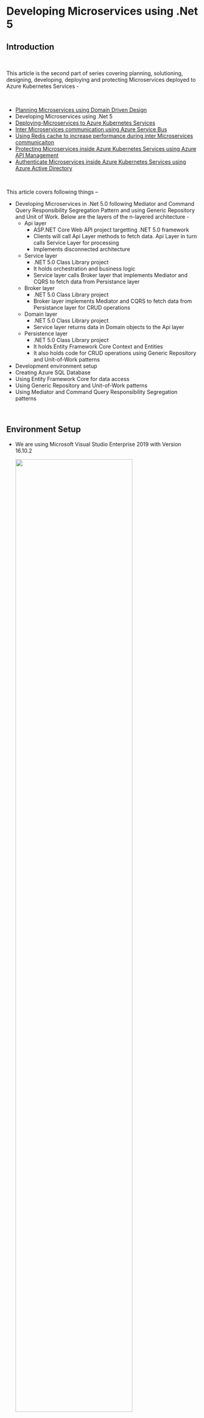 # Developing Microservices using .Net 5 #

## Introduction ##

<br />

This article is the second part of series covering planning, solutioning, designing, developing, deploying and protecting Microservices deployed to Azure Kubernetes Services -

<br />

- [Planning Microservices using Domain Driven Design](https://github.com/AmanpreetSingh-GitHub/Planning-Microservices-using-Domain-Driven-Design)
- Developing Microservices using .Net 5
- [Deploying-Microservices to Azure Kubernetes Services](https://github.com/AmanpreetSingh-GitHub/Deploying-Microservices-to-Azure-Kubernetes-Services)
- [Inter Microservices communication using Azure Service Bus](https://github.com/AmanpreetSingh-GitHub/Inter-Microservices-communication-using-Azure-Service-Bus)
- [Using Redis cache to increase performance during inter Microservices communicaiton](https://github.com/AmanpreetSingh-GitHub/Using-Redis-cache-to-increase-performance-during-inter-Microservices-communicaiton)
- [Protecting Microservices inside Azure Kubernetes Services using Azure API Management](https://github.com/AmanpreetSingh-GitHub/Protecting-Microservices-inside-Azure-Kubernetes-Services-using-Azure-API-Management)
- [Authenticate Microservices inside Azure Kubernetes Services using Azure Active Directory](https://github.com/AmanpreetSingh-GitHub/Authenticate-Microservices-inside-Azure-Kubernetes-Services-using-Azure-Active-Directory)

<br />

This article covers following things –

- Developing Microservices in .Net 5.0 following Mediator and Command Query Responsibility Segregation Pattern and using Generic Repository and Unit of Work. Below are the layers of the n-layered architecture -
  - Api layer
    - ASP.NET Core Web API project targetting .NET 5.0 framework
    - Clients will call Api Layer methods to fetch data. Api Layer in turn calls Service Layer for processing
    - Implements disconnected architecture
  - Service layer
    - .NET 5.0 Class Library project
    - It holds orchestration and business logic
    - Service layer calls Broker layer that implements Mediator and CQRS to fetch data from Persistance layer  
  - Broker layer
    - .NET 5.0 Class Library project
    - Broker layer implements Mediator and CQRS to fetch data from Persistance layer for CRUD operations
  - Domain layer
    - .NET 5.0 Class Library project
    - Service layer returns data in Domain objects to the Api layer
  - Persistence layer
    - .NET 5.0 Class Library project
    - It holds Entity Framework Core Context and Entities
    - It also holds code for CRUD operations using Generic Repository and Unit-of-Work patterns
- Development environment setup
- Creating Azure SQL Database
- Using Entity Framework Core for data access
- Using Generic Repository and Unit-of-Work patterns
- Using Mediator and Command Query Responsibility Segregation patterns

<br />

## Environment Setup ##

- We are using Microsoft Visual Studio Enterprise 2019 with Version 16.10.2

    <img src="Images/0.png" width="80%">

<br />

## Basic Solution and Project creation ##

<br />

- Create a blank solution (Coral) to contain all the projects

    <img src="Images/1.png" width="80%">
    <img src="Images/2.png" width="80%">

<br />

- Add a new ASP.Net Core Web API project (Coral.Employee.Api) targetting .NET 5.0 framework

    <img src="Images/3.png" width="80%">
    <img src="Images/4.png" width="80%">
    <img src="Images/5.png" width="80%">
    <img src="Images/6.png" width="80%">

<br />

- Add a Class Library project (Coral.Employee.Service) targetting .NET 5.0 framework

    <img src="Images/7.png" width="80%">
    <img src="Images/8.png" width="80%">
    <img src="Images/9.png" width="80%">
    <img src="Images/10.png" width="80%">

<br />

- Add a Class Library project (Coral.Employee.Domain) targetting .NET 5.0 framework

    <img src="Images/11.png" width="80%">
    <img src="Images/12.png" width="80%">
    <img src="Images/13.png" width="80%">
    <img src="Images/14.png" width="80%">

<br >

- Add a Class Library project (Coral.Employee.Persistance) targetting .NET 5.0 framework

    <img src="Images/15.png" width="80%">
    <img src="Images/16.png" width="80%">
    <img src="Images/17.png" width="80%">
    <img src="Images/18.png" width="80%">

<br />

- Add a Class Library project (Coral.Employee.Broker) targetting .NET 5.0 framework

    <img src="Images/19.png" width="80%">
    <img src="Images/20.png" width="80%">
    <img src="Images/21.png" width="80%">

<br />

- Build the solution

<br />

## Adding Project References ##

<br />

- Add Coral.Employee.Service reference in Coral.Employee.Api project

    <img src="Images/22.png" width="80%">

<br />

- Add Coral.Employee.Persistance and Coral.Employee.Domain reference in Coral.Employee.Broker project

    <img src="Images/23.png" width="80%">

<br />

- Add Coral.Employee.Broker, Coral.Employee.Persistance and Coral.Employee.Domain reference in Coral.Employee.Service project

    <img src="Images/24.png" width="80%">

<br />

- Build the solution

    <img src="Images/25.png" width="80%">

<br />

## Restructure the projects for better management ##

<br />

- Add Employee folder and move Coral.Employee.Api, Coral.Employee.Service, Coral.Employee.Broker, Coral.Employee.Persistance and Coral.Employee.Domain projects inside Employee folder

    <img src="Images/26.png" width="80%">

<br />

## Add Domain object ##

<br />

- Add EmployeeCompositeInfo to Coral.Employee.Domain project that is used to return data to the clients by Api layer

	>		using System;
	>		
	>		namespace Coral.Employee.Domain
	>		{
	>		    public class EmployeeCompositeInfo
	>		    {
	>		        public string EmployeeId { get; set; }
	>		        public string EmployeeNumber { get; set; }
	>		        public string FirstName { get; set; }
	>		        public string MiddleName { get; set; }
	>		        public string LastName { get; set; }
	>		        public string Gender { get; set; }
	>		        public DateTime DateOfBirth { get; set; }
	>		        public string ContactNumber { get; set; }
	>		        public string OfficeEmail { get; set; }
	>		        public string Address { get; set; }
	>		        public string FatherName { get; set; }
	>		        public string SpouseName { get; set; }
	>		        public int StatusId { get; set; }
	>		        public string StatusName { get; set; }
	>		        public int MaritalStatusId { get; set; }
	>		        public bool IsDeleted { get; set; }
	>		        public string CreatedBy { get; set; }
	>		        public DateTime CreatedDate { get; set; }
	>		        public string UpdatedBy { get; set; }
	>		        public DateTime UpdatedDate { get; set; }
	>		    }
	>		}
	>		

<br />

## Add project for cross-cutting concerns ##

<br />

- Add another folder Infrastructure in the solution

- Add a Class Library project (Coral.Infrastructure.CrossCutting) targetting .NET 5.0 framework inside Infrastructure folder. This project will hold data and logic that is used across projects

    <img src="Images/27.png" width="80%">
    <img src="Images/28.png" width="80%">
    <img src="Images/29.png" width="80%">

<br />

- Add Coral.Infrastructure.CrossCutting reference also in Coral.Employee.Service project

    <img src="Images/30.png" width="80%">

<br />

- Add Coral.Infrastructure.CrossCutting reference also in Coral.Employee.Broker project

    <img src="Images/31.png" width="80%">

<br />

## Setup Azure SQL Database ##

<br />

- Create new resource group (coral) in Azure

    <img src="Images/32.png" width="80%">

<br />

- Create a new Aure SQL Database Server (coraldbserver) to hold Azure SQL Database

    <img src="Images/33.png" width="80%">
    <img src="Images/34.png" width="80%">
    <img src="Images/35.png" width="80%">

<br />

- Create a new Azure SQL Database (Employee)

    <img src="Images/36.png" width="80%">
    <img src="Images/37.png" width="80%">
    <img src="Images/38.png" width="80%">

<br />

- Create EmployeeBasicInfo table in the database using SQL Server Management Studio and add some data to the table

- Below is the Create table script

    >     CREATE TABLE [dbo].[EmployeeBasicInfo](
    >      [EmployeeId] [varchar](36) NOT NULL,
    >      [EmployeeNumber] [varchar](8) NOT NULL,
    >      [FirstName] [varchar](100) NOT NULL,
    >      [MiddleName] [varchar](100) NULL,
    >      [LastName] [varchar](100) NOT NULL,
    >      [Gender] [char](1) NOT NULL,
    >      [DateOfBirth] [date] NOT NULL,
    >      [ContactNumber] [varchar](10) NOT NULL,
    >      [OfficeEmail] [varchar](200) NOT NULL,
    >      [Address] [varchar](500) NOT NULL,
    >      [FatherName] [varchar](200) NOT NULL,
    >      [SpouseName] [varchar](200) NULL,
    >      [StatusId] [int] NOT NULL,
    >      [MaritalStatusId] [int] NOT NULL,
    >      [CreatedBy] [varchar](200) NOT NULL,
    >      [CreatedDate] [datetime] NOT NULL,
    >      [UpdatedBy] [varchar](200) NULL,
    >      [UpdatedDate] [datetime] NOT NULL,
    >      [IsDeleted] [bit] NULL,
    >     CONSTRAINT [PK_EmployeeBasicInfo] PRIMARY KEY CLUSTERED 
    >     (
    >      [EmployeeId] ASC
    >     )WITH (STATISTICS_NORECOMPUTE = OFF, IGNORE_DUP_KEY = OFF) ON [PRIMARY]
    >     ) ON [PRIMARY]

<br />

- Below is the Insert script

    >     USE [Employee]
    >     GO
    >
    >     INSERT INTO [dbo].[EmployeeBasicInfo]
    >      ([EmployeeId], [EmployeeNumber], [FirstName], [MiddleName], [LastName], [Gender], [DateOfBirth], [ContactNumber], [OfficeEmail], [Address], [FatherName], [SpouseName], [StatusId], [MaritalStatusId], [CreatedBy], [CreatedDate], [UpdatedBy], [UpdatedDate], [IsDeleted])
    >     VALUES
    >      ('0088ED21-F2F3-41E3-8D19-24960AE17A14', 'ABC12345', 'Tom', NULL, 'Cat', 'M', '1981-04-18', '9876543210', 'tom.cat@microsoft.com', 'Tom Land', 'Tom Cat Senior', NULL, 1, 1, 'Admin', GETDATE(), 'Admin', GETDATE(), '0');
    >
    >     INSERT INTO [dbo].[EmployeeBasicInfo]
    >      ([EmployeeId], [EmployeeNumber], [FirstName], [MiddleName], [LastName], [Gender], [DateOfBirth], [ContactNumber], [OfficeEmail], [Address], [FatherName], [SpouseName], [StatusId], [MaritalStatusId], [CreatedBy], [CreatedDate], [UpdatedBy], [UpdatedDate], [IsDeleted])
    >     VALUES
    >      ('0128849d-13cb-4abb-b500-9e779b7384bf', 'DEF12345', 'Jerry', NULL, 'Mouse', 'M', '1991-05-15', '0123456789', 'jerry.mouse@microsoft.com', 'Jerry Land', 'Jerry Mouse Senior', NULL, 1, 1, 'Admin', GETDATE(), 'Admin', GETDATE(), '0')
    >
    >     GO

<br />

## Generate EF Core Models and Context by reverse engineering Employee database using Entity Framework Core Power Tools ##

<br />

- Use EF Core Power Tools in Coral.Employee.Persistance project

    <img src="Images/41.png" width="80%">

<br />

- Connect to Azure SQL Employee Database

    <img src="Images/42.png" width="80%">
    <img src="Images/43.png" width="80%">

<br />

- Select EmployeeBasicInfo table
    <img src="Images/44.png" width="80%">

<br />

- Setup parameters

    <img src="Images/45.png" width="80%">

<br />

- Build the solution

    <img src="Images/46.png" width="80%">

<br />

## Add Unit of Work, Generic Repository and EmployeBasicInfo Repository ##

<br />

- To the Coral.Employee.Persistance add two folder
    - Interfaces
    - Repositories

- Add IUnitOfWork and IGenericRepository interfaces

    >		using Coral.Employee.Persistance.Context;
	>		
	>		namespace Coral.Employee.Persistance.Interfaces
	>		{
	>		    public interface IUnitOfWork
	>		    {
	>		        EmployeeDBContext DbContext { get; }
	>		
	>		        int Save();
	>		    }
	>		}

	>		using System;
	>		using System.Collections.Generic;
	>		using System.Linq.Expressions;
	>		using System.Threading.Tasks;
	>		
	>		namespace Coral.Employee.Persistance.Interfaces
	>		{
	>		    public interface IGenericRepository<T> where T : class
	>		    {
	>		        Task<T> GetItem(Expression<Func<T, bool>> filter);
	>		        Task<T> GetItemWithChildren(Expression<Func<T, bool>> filter, params Expression<Func<T, object>>[] children);
	>		        Task<List<T>> GetAll();
	>		        Task<List<T>> GetAllPaged(int pageNo, int recordsPerPage);
	>		        Task<List<T>> GetList(Expression<Func<T, bool>> filter);
	>		        Task<List<T>> GetListWithChildren(Expression<Func<T, bool>> filter, params Expression<Func<T, object>>[] children);
	>		        void Add(T entity);
	>		    }
	>		}

<br />

- Add UnitOfWork (implementing IUnitOfWork) and GenericRepository (implementing IGenericRepository)

	>		using Coral.Employee.Persistance.Context;
	>		using Coral.Employee.Persistance.Interfaces;
	>		
	>		namespace Coral.Employee.Persistance.Repositories
	>		{
	>		    public class UnitOfWork : IUnitOfWork
	>		    {
	>		        private EmployeeDBContext _dbContext;
	>		
	>		        public EmployeeDBContext DbContext => _dbContext;
	>		        
	>		        public UnitOfWork(EmployeeDBContext dbContext) => _dbContext = dbContext;
	>		
	>		        public int Save()
	>		        {
	>		            return _dbContext.SaveChanges();
	>		        }
	>		    }
	>		}

	>		using System;
	>		using System.Linq.Expressions;
	>		using System.Collections.Generic;
	>		using System.Linq;
	>		using System.Threading.Tasks;
	>		using Microsoft.EntityFrameworkCore;
	>		using Coral.Employee.Persistance.Interfaces;
	>		using Coral.Employee.Persistance.Context;
	>		
	>		namespace Coral.Employee.Persistance.Repositories
	>		{
	>		    public class GenericRepository<T> : IGenericRepository<T> where T : class
	>		    {
	>		        protected EmployeeDBContext _context;
	>		
	>		        public GenericRepository(IUnitOfWork unitOfWork) => _context = unitOfWork.DbContext;
	>		
	>		        public async Task<List<T>> GetAll()
	>		        {
	>		            IQueryable<T> query = _context.Set<T>();
	>		            return await query.ToListAsync<T>();
	>		        }
	>		
	>		        public async Task<List<T>> GetAllPaged(int pageNo, int recordsPerPage)
	>		        {
	>		            IQueryable<T> query = _context.Set<T>().Skip((pageNo - 1) * recordsPerPage).Take(recordsPerPage);
	>		            return await query.ToListAsync<T>();
	>		        }
	>		
	>		        public async Task<T> GetItem(Expression<Func<T, bool>> filter)
	>		        {
	>		            IQueryable<T> query = _context.Set<T>();
	>		            if (filter != null)
	>		            {
	>		                query = query.Where(filter);
	>		            }
	>		            return await query.FirstOrDefaultAsync();
	>		        }
	>		
	>		        public async Task<T> GetItemWithChildren(Expression<Func<T, bool>> filter, params Expression<Func<T, object>>[] children)
	>		        {
	>		            IQueryable<T> query = _context.Set<T>();
	>		            if (children.Length > 0)
	>		            {
	>		                query = children.Aggregate(query, (current, include) => current.Include(include));
	>		            }
	>		            if (filter != null)
	>		            {
	>		                query = query.Where(filter);
	>		            }
	>		            return await query.FirstOrDefaultAsync();
	>		        }
	>		
	>		        public async Task<List<T>> GetList(Expression<Func<T, bool>> filter)
	>		        {
	>		            IQueryable<T> query = _context.Set<T>();
	>		            if (filter != null)
	>		            {
	>		                query = query.Where(filter);
	>		            }
	>		            return await query.ToListAsync<T>();
	>		        }
	>		
	>		        public async Task<List<T>> GetListWithChildren(Expression<Func<T, bool>> filter, params Expression<Func<T, object>>[] children)
	>		        {
	>		            IQueryable<T> query = _context.Set<T>();
	>		            if (children.Length > 0)
	>		            {
	>		                query = children.Aggregate(query, (current, include) => current.Include(include));
	>		            }
	>		            if (filter != null)
	>		            {
	>		                query = query.Where(filter);
	>		            }
	>		            return await query.ToListAsync<T>();
	>		        }
	>		
	>		        public async void Add(T entity)
	>		        {
	>		            await _context.Set<T>().AddAsync(entity);
	>		        }
	>		
	>		    }
	>		}
	>		

<br />

- Also add EmployeeBasicInfo Repository

	>		using Coral.Employee.Persistance.Entities;
	>		
	>		namespace Coral.Employee.Persistance.Interfaces
	>		{
	>		    public interface IEmployeeBasicInfoRepository : IGenericRepository<EmployeeBasicInfo>
	>		    {
	>		    }
	>		}

	>		using Coral.Employee.Persistance.Context;
	>		using Coral.Employee.Persistance.Entities;
	>		using Coral.Employee.Persistance.Interfaces;
	>		using System;
	>		using System.Collections.Generic;
	>		using System.Linq.Expressions;
	>		using System.Threading.Tasks;
	>		
	>		namespace Coral.Employee.Persistance.Repositories
	>		{
	>		    public class EmployeeBasicInfoRepository : IEmployeeBasicInfoRepository
	>		    {
	>		        private EmployeeDBContext _dbContext;
	>		        private IGenericRepository<EmployeeBasicInfo> _genericEmployeeBasicInfoRepository;
	>		
	>		        public EmployeeBasicInfoRepository(IUnitOfWork unitOfWork, IGenericRepository<EmployeeBasicInfo> genericEmployeeBasicInfoRepository)
	>		        {
	>		            _dbContext = unitOfWork.DbContext;
	>		            _genericEmployeeBasicInfoRepository = genericEmployeeBasicInfoRepository;
	>		        }
	>		
	>		        public void Add(EmployeeBasicInfo entity)
	>		        {
	>		            throw new NotImplementedException();
	>		        }
	>		
	>		        public async Task<List<EmployeeBasicInfo>> GetAll()
	>		        {
	>		            return await _genericEmployeeBasicInfoRepository.GetAll();
	>		        }
	>		
	>		        public Task<List<EmployeeBasicInfo>> GetAllPaged(int pageNo, int recordsPerPage)
	>		        {
	>		            throw new NotImplementedException();
	>		        }
	>		
	>		        public Task<EmployeeBasicInfo> GetItem(Expression<Func<EmployeeBasicInfo, bool>> filter)
	>		        {
	>		            throw new NotImplementedException();
	>		        }
	>		
	>		        public Task<EmployeeBasicInfo> GetItemWithChildren(Expression<Func<EmployeeBasicInfo, bool>> filter, params Expression<Func<EmployeeBasicInfo, object>>[] children)
	>		        {
	>		            throw new NotImplementedException();
	>		        }
	>		
	>		        public Task<List<EmployeeBasicInfo>> GetList(Expression<Func<EmployeeBasicInfo, bool>> filter)
	>		        {
	>		            throw new NotImplementedException();
	>		        }
	>		
	>		        public Task<List<EmployeeBasicInfo>> GetListWithChildren(Expression<Func<EmployeeBasicInfo, bool>> filter, params Expression<Func<EmployeeBasicInfo, object>>[] children)
	>		        {
	>		            throw new NotImplementedException();
	>		        }
	>		    }
	>		}
	>		

<br />

- Add connectionstring in Coral.Employee.Api project - Startup class - ConfigureServices method

	>		services.AddDbContext<EmployeeDBContext>
	>		(
	>		   options => options.UseSqlServer(
	>											   "Data Source=tcp:coraldbserver.database.windows.net,1433;Initial Catalog=Employee;User ID=coraldbserver;Password=P@ssword12!;Persist Security Info=True;",
	>											   builder => builder.EnableRetryOnFailure(3, TimeSpan.FromSeconds(5), null)
	>										  ),
	>		   ServiceLifetime.Singleton
	>		);

<br />

- Build the solution

    <img src="Images/53.png" width="80%">

<br />

## Add Mediator and Command Query Responsibility Segregation patterns to fetch data from Persistance layer ##

<br />

- Add MediatR NuGet package to Coral.Employee.Broker project

    <img src="Images/55.png" width="80%">

<br />

- Add Queries and Handlers folders to Coral.Employee.Broker project

- Add GetEmployeeBasicInfoQuery class

	>		using System.Collections.Generic;
	>		using MediatR;
	>		using Coral.Employee.Persistance.Entities;
	>		
	>		namespace Coral.Employee.Broker.Queries
	>		{
	>		    public class GetEmployeeBasicInfoQuery : IRequest<List<EmployeeBasicInfo>>
	>		    {
	>		        public string QueryName { get; set; }
	>		    }
	>		}

<br />

- Add Constants class in Coral.Infrastructure.CrossCutting project

	>		namespace Coral.Infrastructure.CrossCutting.Constants
	>		{
	>		    public class Constants
	>		    {
	>		        public const string QueryAll = "all";
	>		    }
	>		}

<br />

- Add GetEmployeeBasicInfoQueryHandler class

	>		using MediatR;
	>		using Coral.Employee.Broker.Queries;
	>		using Coral.Employee.Persistance.Entities;
	>		using Coral.Employee.Persistance.Interfaces;
	>		using Coral.Infrastructure.CrossCutting.Constants;
	>		using System.Collections.Generic;
	>		using System.Threading;
	>		using System.Threading.Tasks;
	>		
	>		namespace Coral.Employee.Broker.Handlers
	>		{
	>		    public class GetEmployeeBasicInfoQueryHandler : IRequestHandler<GetEmployeeBasicInfoQuery, List<EmployeeBasicInfo>>
	>		    {
	>		        private IUnitOfWork _unitOfWork;
	>		        private IEmployeeBasicInfoRepository _employeeBasicInfoRepository;
	>		
	>		        public GetEmployeeBasicInfoQueryHandler(IEmployeeBasicInfoRepository employeeBasicInfoRepository)
	>		        {
	>		            _employeeBasicInfoRepository = employeeBasicInfoRepository;
	>		        }
	>		
	>		        public async Task<List<EmployeeBasicInfo>> Handle(GetEmployeeBasicInfoQuery request, CancellationToken cancellationToken)
	>		        {
	>		            switch (request.QueryName)
	>		            {
	>		                case Constants.QueryAll:
	>		                    return await _employeeBasicInfoRepository.GetAll();
	>		            }
	>		            return null;
	>		        }
	>		    }
	>		}

<br />

- Add two folders to Coral.Employee.Service project
    - Interfaces
    - Services

<br />

- Add IEmployeeBasicInfoService to Interfaces folder

	>		using Coral.Employee.Domain;
	>		using System.Collections.Generic;
	>		using System.Threading.Tasks;
	>		
	>		namespace Coral.Employee.Service.Interfaces
	>		{
	>		    public interface IEmployeeBasicInfoService
	>		    {
	>		        Task<List<EmployeeCompositeInfo>> GetAllEmployeeBasicInfo();
	>		    }
	>		}
	>		

- Add EmployeeBasicInfoService to Services folder

	>		using MediatR;
	>		using Coral.Employee.Broker.Queries;
	>		using Coral.Employee.Domain;
	>		using Coral.Employee.Service.Interfaces;
	>		using Coral.Infrastructure.CrossCutting.Constants;
	>		using System.Collections.Generic;
	>		using System.Threading.Tasks;
	>		
	>		namespace Coral.Employee.Service.Services
	>		{
	>		    public class EmployeeBasicInfoService : IEmployeeBasicInfoService
	>		    {
	>		        private readonly IMediator _mediator;
	>		
	>		        public EmployeeBasicInfoService(IMediator mediator)
	>		        {
	>		            _mediator = mediator;
	>		        }
	>		
	>		        public async Task<List<EmployeeCompositeInfo>> GetAllEmployeeBasicInfo()
	>		        {
	>		            var employeeCompositeInfoList = new List<EmployeeCompositeInfo>();
	>		
	>		            var employeeList = await _mediator.Send(new GetEmployeeBasicInfoQuery { QueryName = Constants.QueryAll });
	>		
	>		            foreach (var employee in employeeList)
	>		            {
	>		                var employeeCompositeInfo = new EmployeeCompositeInfo
	>		                {
	>		                    EmployeeId = employee.EmployeeId,
	>		                    EmployeeNumber = employee.EmployeeNumber,
	>		                    Address = employee.Address,
	>		                    ContactNumber = employee.ContactNumber,
	>		                    DateOfBirth = employee.DateOfBirth,
	>		                    FirstName = employee.FirstName,
	>		                    MiddleName = employee.MiddleName,
	>		                    LastName = employee.LastName,
	>		                    FatherName = employee.FatherName,
	>		                    Gender = employee.Gender,
	>		                    OfficeEmail = employee.OfficeEmail,
	>		                    SpouseName = employee.SpouseName,
	>		                    StatusId = employee.StatusId,
	>		                    StatusName = string.Empty,
	>		                    MaritalStatusId = employee.MaritalStatusId,
	>		                    CreatedBy = employee.CreatedBy,
	>		                    CreatedDate = employee.CreatedDate,
	>		                    UpdatedBy = employee.UpdatedBy,
	>		                    UpdatedDate = employee.UpdatedDate
	>		                };
	>		
	>		                employeeCompositeInfoList.Add(employeeCompositeInfo);
	>		            }
	>		
	>		            return employeeCompositeInfoList;
	>		        }
	>		    }
	>		}

<br />

- Build the solution

    <img src="Images/63.png" width="80%">

<br />

## Adding Dependencies to the Coral.Employee.Api project ##

<br />

- Add MediatR.Extensions.Microsoft.DependencyInjection NuGet package to Coral.Employee.Api project

    <img src="Images/66.png" width="80%">

<br />

- Create StartupExtensions class to add dependencies

	>		using MediatR;
	>		using Microsoft.Extensions.DependencyInjection;
	>		using Coral.Employee.Broker.Handlers;
	>		using Coral.Employee.Persistance.Interfaces;
	>		using Coral.Employee.Persistance.Repositories;
	>		using Coral.Employee.Service.Interfaces;
	>		using Coral.Employee.Service.Services;
	>		
	>		namespace Coral.Employee.Api
	>		{
	>		    public static class StartupExtensions
	>		    {
	>		        public static void AddLayeredDependencies(this IServiceCollection services)
	>		        {
	>		            services.AddTransient<IEmployeeBasicInfoService, EmployeeBasicInfoService>();
	>		            services.AddTransient<IUnitOfWork, UnitOfWork>();
	>		            services.AddTransient(typeof(IGenericRepository<>), typeof(GenericRepository<>));
	>		            services.AddTransient<IEmployeeBasicInfoRepository, EmployeeBasicInfoRepository>();
	>		        }
	>		
	>		        public static void AddMediator(this IServiceCollection services)
	>		        {
	>		            services.AddMediatR(typeof(GetEmployeeBasicInfoQueryHandler).Assembly);
	>		        }
	>		    }
	>		}
	>		

<br />

- Add StartupExtensions class methods in Coral.Employee.Api project - Startup class - ConfigureServices method

	>		services.AddLayeredDependencies();
	>		services.AddMediator();

<br />

## Call Service method from Api project ##

<br />

- Call Service method from Api project

	>		using Microsoft.AspNetCore.Mvc;
	>		using Coral.Employee.Domain;
	>		using Coral.Employee.Service.Interfaces;
	>		using System.Collections.Generic;
	>		using System.Threading.Tasks;
	>		
	>		namespace Coral.Employee.Api.Controllers
	>		{
	>		    [Route("api/[controller]")]
	>		    [ApiController]
	>		    public class EmployeeBasicInfoController : ControllerBase
	>		    {
	>		        private readonly IEmployeeBasicInfoService _employeeBasicInfoService;
	>		
	>		        public EmployeeBasicInfoController(IEmployeeBasicInfoService employeeBasicInfoService)
	>		        {
	>		            _employeeBasicInfoService = employeeBasicInfoService;
	>		        }
	>		
	>		        [HttpGet("all")]
	>		        public async Task<List<EmployeeCompositeInfo>> GetAll()
	>		        {
	>		            return await _employeeBasicInfoService.GetAllEmployeeBasicInfo();
	>		        }
	>		    }
	>		}

<br />

- Build the solution

    <img src="Images/69.png" width="80%">

<br />

## Run and Test solution ##

- Make Coral.Employee.Api as startup project

- Run the project and call /api/EmployeeBasicInfo/all route

    <img src="Images/70.png" width="80%">